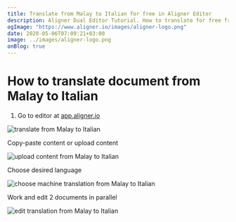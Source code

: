 ```yaml
---
title: Translate from Malay to Italian for free in Aligner Editor
description: Aligner Dual Editor Tutorial. How to translate for free from Malay to Italian. Aligner is multilingual document management platform. 
ogImage: "https://www.aligner.io/images/aligner-logo.png"
date: 2020-05-06T07:09:21+03:00
image: ../images/aligner-logo.png
onBlog: true
---
```


# How to translate document from Malay to Italian

1. Go to editor at [app.aligner.io](https://app.aligner.io "Aligner App web page")

![translate from Malay to Italian](../aligner-blank-editor.png "translate from Malay to Italian")

Copy-paste content or upload content

![upload content from Malay to Italian](../aligner-uploaded-document.png "upload content from Malay to Italian")

Choose desired language

![choose machine translation from Malay to Italian](../aligner-language-dropdown.png "choose machine translation from Malay to Italian")

Work and edit 2 documents in parallel

![edit translation from Malay to Italian](../aligner-double-sitded-editor.png "edit translation from Malay to Italian")


